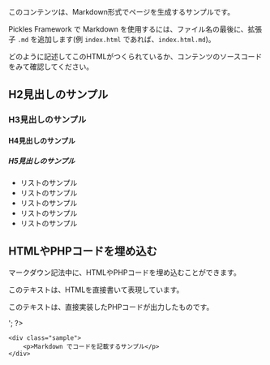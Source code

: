 
このコンテンツは、Markdown形式でページを生成するサンプルです。

Pickles Framework で Markdown を使用するには、ファイル名の最後に、拡張子 `.md` を追加します(例 `index.html` であれば、`index.html.md`)。

どのように記述してこのHTMLがつくられているか、コンテンツのソースコードをみて確認してください。

<!-- autoindex -->


## H2見出しのサンプル

### H3見出しのサンプル

#### H4見出しのサンプル

##### H5見出しのサンプル

- リストのサンプル
- リストのサンプル
- リストのサンプル
- リストのサンプル
- リストのサンプル


## HTMLやPHPコードを埋め込む

マークダウン記法中に、HTMLやPHPコードを埋め込むことができます。

<p>このテキストは、HTMLを直接書いて表現しています。</p>

<?php
print '<p>このテキストは、直接実装したPHPコードが出力したものです。</p>';
?>

```
<div class="sample">
    <p>Markdown でコードを記載するサンプル</p>
</div>
```



